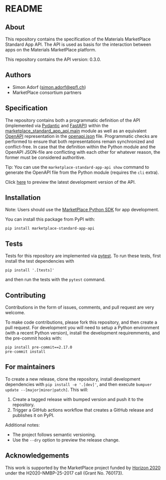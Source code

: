 # README

## About

This repository contains the specification of the Materials MarketPlace Standard App API.
The API is used as basis for the interaction between apps on the Materials MarketPlace platform.

This repository contains the API version: 0.3.0.

## Authors

- Simon Adorf (simon.adorf@epfl.ch)
- MarketPlace consortium partners

## Specification

The repository contains both a programmatic definition of the API (implemented via [Pydantic](https://pydantic-docs.helpmanual.io/) and [FastAPI](https://fastapi.tiangolo.com/)) within the [marketplace_standard_app_api.main](marketplace_standard_app_api/__main__.py) module as well as an equivalent [OpenAPI](https://www.openapis.org/) representation in the [openapi.json](openapi.json) file.
Programmatic checks are performed to ensure that both representations remain synchronized and conflict-free.
In case that the definition within the Python module and the OpenAPI JSON-file are conflicting with each other for whatever reason, the former must be considered authoritive.

Tip: You can use the `marketplace-standard-app-api show` command to generate the OpenAPI file from the Python module (requires the `cli` extra).

Click [here](https://redocly.github.io/redoc/?url=https://raw.githubusercontent.com/materials-marketplace/standard-app-api/main/openapi.json) to preview the latest development version of the API.

## Installation

Note: Users should use the [MarketPlace Python SDK](https://github.com/materials-marketplace/python-sdk) for app development.

You can install this package from PyPI with:
```console
pip install marketplace-standard-app-api
```

## Tests

Tests for this repository are implemented via [pytest](https://pytest.org/).
To run these tests, first install the test dependencies with
```console
pip install '.[tests]'
```
and then run the tests with the `pytest` command.

## Contributing

Contributions in the form of issues, comments, and pull request are very welcome.

To make code contributions, please fork this repository, and then create a pull request.
For development you will need to setup a Python environment (with a recent Python version), install the development requiremments, and the pre-commit hooks with:
```console
pip install pre-commit==2.17.0
pre-commit install
```

## For maintainers

To create a new release, clone the repository, install development dependencies with `pip install -e '.[dev]'`, and then execute `bumpver update --[major|minor|patch]`.
This will:

  1. Create a tagged release with bumped version and push it to the repository.
  2. Trigger a GitHub actions workflow that creates a GitHub release and publishes it on PyPI.

Additional notes:

  - The project follows semantic versioning.
  - Use the `--dry` option to preview the release change.

## Acknowledgements

This work is supported by the MarketPlace project funded by [Horizon 2020](https://ec.europa.eu/programmes/horizon2020/) under the H2020-NMBP-25-2017 call (Grant No. 760173).
